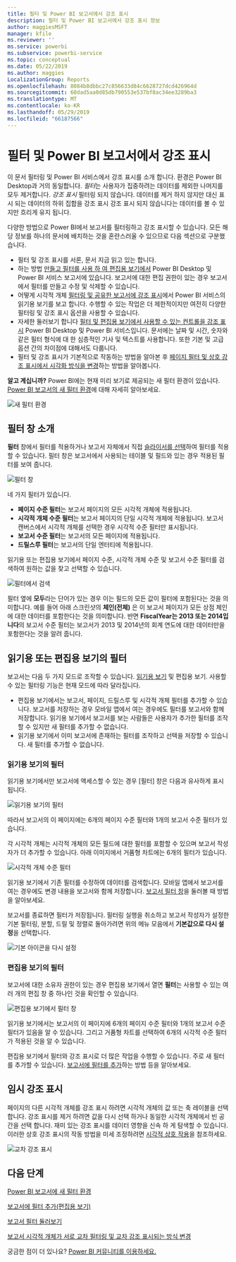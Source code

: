 ```yaml
---
title: 필터 및 Power BI 보고서에서 강조 표시
description: 필터 및 Power BI 보고서에서 강조 표시 정보
author: maggiesMSFT
manager: kfile
ms.reviewer: ''
ms.service: powerbi
ms.subservice: powerbi-service
ms.topic: conceptual
ms.date: 05/22/2019
ms.author: maggies
LocalizationGroup: Reports
ms.openlocfilehash: 8084b8dbbc27c856633d84c6628727dcd426964d
ms.sourcegitcommit: 60dad5aa0d85db790553e537bf8ac34ee3289ba3
ms.translationtype: MT
ms.contentlocale: ko-KR
ms.lasthandoff: 05/29/2019
ms.locfileid: "66187566"
---
```

# <a name="filters-and-highlighting-in-power-bi-reports"></a>필터 및 Power BI 보고서에서 강조 표시
 이 문서 필터링 및 Power BI 서비스에서 강조 표시를 소개 합니다. 환경은 Power BI Desktop과 거의 동일합니다. *필터*는 사용자가 집중하려는 데이터를 제외한 나머지를 모두 제거합니다. *강조 표시* 필터링 되지 않습니다. 데이터를 제거 하지 않지만 대신 표시 되는 데이터의 하위 집합을 강조 표시 강조 표시 되지 않습니다는 데이터를 볼 수 있지만 흐리게 유지 됩니다.

다양한 방법으로 Power BI에서 보고서를 필터링하고 강조 표시할 수 있습니다. 모든 해당 정보를 하나의 문서에 배치하는 것을 혼란스러울 수 있으므로 다음 섹션으로 구분했습니다.

* 필터 및 강조 표시를 서론, 문서 지금 읽고 있는 합니다.
* 하는 방법 [만들고 필터를 사용 하 여 편집용 보기에서](power-bi-report-add-filter.md) Power BI Desktop 및 Power BI 서비스 보고서에 있습니다. 보고서에 대한 편집 권한이 있는 경우 보고서에서 필터를 만들고 수정 및 삭제할 수 있습니다.
* 어떻게 시각적 개체 [필터링 및 공유한 보고서에 강조 표시](consumer/end-user-interactions.md)에서 Power BI 서비스의 읽기용 보기를 보고 합니다. 수행할 수 있는 작업은 더 제한적이지만 여전히 다양한 필터링 및 강조 표시 옵션을 사용할 수 있습니다.  
* 자세한 둘러보기 합니다 [필터 및 편집용 보기에서 사용할 수 있는 컨트롤을 강조 표시](power-bi-report-add-filter.md) Power BI Desktop 및 Power BI 서비스입니다. 문서에는 날짜 및 시간, 숫자와 같은 필터 형식에 대 한 심층적인 기사 및 텍스트를 사용합니다. 또한 기본 및 고급 옵션 간의 차이점에 대해서도 다룹니다.
* 필터 및 강조 표시가 기본적으로 작동하는 방법을 알아본 후 [페이지 필터 및 상호 강조 표시에서 시각화 방식을 변경](service-reports-visual-interactions.md)하는 방법을 알아봅니다.

**알고 계십니까?** Power BI에는 현재 미리 보기로 제공되는 새 필터 환경이 있습니다. [Power BI 보고서의 새 필터 환경](power-bi-report-filter-preview.md)에 대해 자세히 알아보세요.

![새 필터 환경](media/power-bi-reports-filters-and-highlighting/power-bi-filter-reading.png)


## <a name="intro-to-the-filters-pane"></a>필터 창 소개

**필터** 창에서 필터를 적용하거나 보고서 자체에서 직접 [슬라이서를 선택](visuals/power-bi-visualization-slicers.md)하여 필터를 적용할 수 있습니다. 필터 창은 보고서에서 사용되는 테이블 및 필드와 있는 경우 적용된 필터를 보여 줍니다. 

![필터 창](media/power-bi-reports-filters-and-highlighting/power-bi-add-filter-reading-view.png)

네 가지 필터가 있습니다.

- **페이지 수준 필터**는 보고서 페이지의 모든 시각적 개체에 적용됩니다.     
- **시각적 개체 수준 필터**는 보고서 페이지의 단일 시각적 개체에 적용됩니다. 보고서 캔버스에서 시각적 개체를 선택한 경우 시각적 수준 필터만 표시됩니다.    
- **보고서 수준 필터**는 보고서의 모든 페이지에 적용됩니다.    
- **드릴스루 필터**는 보고서의 단일 엔터티에 적용됩니다.    

읽기용 또는 편집용 보기에서 페이지 수준, 시각적 개체 수준 및 보고서 수준 필터를 검색하여 원하는 값을 찾고 선택할 수 있습니다. 

![필터에서 검색](media/power-bi-reports-filters-and-highlighting/power-bi-search-filter.png)

필터 옆에 **모두**라는 단어가 있는 경우 이는 필드의 모든 값이 필터에 포함된다는 것을 의미합니다.  예를 들어 아래 스크린샷의 **체인(전체)** 은 이 보고서 페이지가 모든 상점 체인에 대한 데이터를 포함한다는 것을 의미합니다.  반면 **FiscalYear는 2013 또는 2014입니다**의 보고서 수준 필터는 보고서가 2013 및 2014년의 회계 연도에 대한 데이터만을 포함한다는 것을 알려 줍니다.

## <a name="filters-in-reading-or-editing-view"></a>읽기용 또는 편집용 보기의 필터
보고서는 다음 두 가지 모드로 조작할 수 있습니다. [읽기용 보기](consumer/end-user-reading-view.md) 및 편집용 보기. 사용할 수 있는 필터링 기능은 현재 모드에 따라 달라집니다.

* 편집용 보기에서는 보고서, 페이지, 드릴스루 및 시각적 개체 필터를 추가할 수 있습니다. 보고서를 저장하는 경우 모바일 앱에서 여는 경우에도 필터를 보고서와 함께 저장합니다. 읽기용 보기에서 보고서를 보는 사람들은 사용자가 추가한 필터를 조작할 수 있지만 새 필터를 추가할 수 없습니다.
* 읽기용 보기에서 이미 보고서에 존재하는 필터를 조작하고 선택을 저장할 수 있습니다. 새 필터를 추가할 수 없습니다.

### <a name="filters-in-reading-view"></a>읽기용 보기의 필터
읽기용 보기에서만 보고서에 액세스할 수 있는 경우 [필터] 창은 다음과 유사하게 표시됩니다.

![읽기용 보기의 필터](media/power-bi-reports-filters-and-highlighting/power-bi-filter-reading-view.png)

따라서 보고서의 이 페이지에는 6개의 페이지 수준 필터와 1개의 보고서 수준 필터가 있습니다.

각 시각적 개체는 시각적 개체의 모든 필드에 대한 필터를 포함할 수 있으며 보고서 작성자가 더 추가할 수 있습니다. 아래 이미지에서 거품형 차트에는 6개의 필터가 있습니다.

![시각적 개체 수준 필터](media/power-bi-reports-filters-and-highlighting/power-bi-filter-visual-level.png)

읽기용 보기에서 기존 필터를 수정하여 데이터를 검색합니다. 모바일 앱에서 보고서를 여는 경우에도 변경 내용을 보고서와 함께 저장합니다. [보고서 필터 창](consumer/end-user-report-filter.md)을 둘러볼 때 방법을 알아보세요.

보고서를 종료하면 필터가 저장됩니다. 필터링 실행을 취소하고 보고서 작성자가 설정한 기본 필터링, 분할, 드릴 및 정렬로 돌아가려면 위의 메뉴 모음에서 **기본값으로 다시 설정**을 선택합니다.

![기본 아이콘을 다시 설정](media/power-bi-reports-filters-and-highlighting/power-bi-reset-to-default.png)

### <a name="filters-in-editing-view"></a>편집용 보기의 필터
보고서에 대한 소유자 권한이 있는 경우 편집용 보기에서 열면 **필터**는 사용할 수 있는 여러 개의 편집 창 중 하나인 것을 확인할 수 있습니다.

![편집용 보기에서 필터 창](media/power-bi-reports-filters-and-highlighting/power-bi-add-filter-editing-view.png)

읽기용 보기에서는 보고서의 이 페이지에 6개의 페이지 수준 필터와 1개의 보고서 수준 필터가 있음을 알 수 있습니다. 그리고 거품형 차트를 선택하여 6개의 시각적 수준 필터가 적용된 것을 알 수 있습니다.

편집용 보기에서 필터와 강조 표시로 더 많은 작업을 수행할 수 있습니다. 주로 새 필터를 추가할 수 있습니다. [보고서에 필터를 추가](power-bi-report-add-filter.md)하는 방법 등을 알아보세요.

## <a name="ad-hoc-highlighting"></a>임시 강조 표시
페이지의 다른 시각적 개체를 강조 표시 하려면 시각적 개체의 값 또는 축 레이블을 선택 합니다. 강조 표시를 제거 하려면 값을 다시 선택 하거나 동일한 시각적 개체에서 빈 공간을 선택 합니다. 재미 있는 강조 표시를 데이터 영향을 신속 하 게 탐색할 수 있습니다. 이러한 상호 강조 표시의 작동 방법을 미세 조정하려면 [시각적 상호 작용](service-reports-visual-interactions.md)을 참조하세요.

![교차 강조 표시](media/power-bi-reports-filters-and-highlighting/power-bi-adhoc-filter.gif)


## <a name="next-steps"></a>다음 단계

[Power BI 보고서에 새 필터 환경](power-bi-report-filter-preview.md)

[보고서에 필터 추가(편집용 보기)](power-bi-report-add-filter.md)

[보고서 필터 둘러보기](consumer/end-user-report-filter.md)

[보고서 시각적 개체가 서로 교차 필터링 및 교차 강조 표시되는 방식 변경](consumer/end-user-interactions.md)

궁금한 점이 더 있나요? [Power BI 커뮤니티를 이용하세요.](http://community.powerbi.com/)

